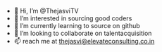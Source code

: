 - 👋 Hi, I’m @ThejasviTV
- 👀 I’m interested in sourcing good coders
- 🌱 I’m currently learning to source on github
- 💞️ I’m looking to collaborate on talentacquisition
- 📫 reach me at thejasvi@elevateconsulting.co.in

<!---
ThejasviTV/ThejasviTV is a ✨ special ✨ repository because its `README.md` (this file) appears on your GitHub profile.
You can click the Preview link to take a look at your changes.
--->
